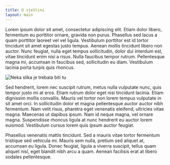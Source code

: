 ```yaml
---
title: O vještini
layout: main
---
```


Lorem ipsum dolor sit amet, consectetur adipiscing elit. Etiam dolor libero, fermentum eu porttitor ornare, gravida non purus. Phasellus sed lacus a quam porttitor laoreet vel vel ligula. Vestibulum porttitor est id tortor tincidunt sit amet egestas justo tempus. Aenean mollis tincidunt libero non auctor. Nunc feugiat, nulla eget tempus sollicitudin, dolor dui interdum est, vitae tincidunt enim nisi a risus. Nulla faucibus tempor rutrum. Pellentesque magna mi, accumsan in faucibus sed, sollicitudin eu diam. Vestibulum lacinia porta turpis quis rhoncus.


![Neka slika je trebala biti tu](http://i.imgur.com/YUbJu.png "Neka slika")

Sed hendrerit, lorem nec suscipit rutrum, metus nulla vulputate nunc, quis tempor justo mi at eros. Etiam rutrum dolor eget nisi tincidunt lacinia. Etiam dignissim mollis convallis. Mauris vel tortor non lorem tempus vulputate in sit amet orci. In sollicitudin dolor et magna pellentesque auctor auctor nibh fermentum. Nam velit risus, pharetra eget venenatis eleifend, ultricies vitae magna. Maecenas ut dapibus ipsum. Nam id neque magna, vel ornare magna. Suspendisse rhoncus ligula at nunc hendrerit eu auctor lorem euismod. Vestibulum cursus lorem quis ipsum auctor feugiat.

Phasellus venenatis mattis tincidunt. Sed a mauris vitae tortor fermentum tristique sed vehicula mi. Mauris sem nulla, pretium sed aliquet at, accumsan eu ligula. Donec feugiat, ligula a viverra suscipit, tellus quam aliquet nisl, eget blandit nibh arcu a quam. Aenean facilisis erat at libero sodales pellentesque.
